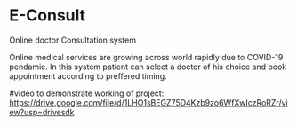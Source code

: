 # E-Consult
Online doctor Consultation system


Online medical services are growing across world rapidly due to COVID-19 pendamic.
In this system patient can select a doctor of his choice and book appointment according to preffered timing.



#video to demonstrate working of project: https://drive.google.com/file/d/1LHO1sBEGZ75D4Kzb9zo6WfXwIczRoRZr/view?usp=drivesdk
